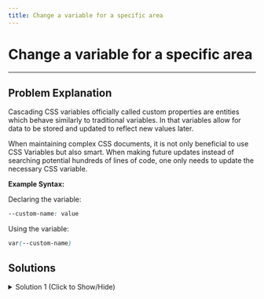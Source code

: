 ```yaml
---
title: Change a variable for a specific area
---
```

# Change a variable for a specific area

---
## Problem Explanation
Cascading CSS variables officially called custom properties are entities which behave similarly to traditional variables. In that variables allow for data to be stored and updated to reflect new values later. 

When maintaining complex CSS documents, it is not only beneficial to use CSS Variables but also smart.  When making future updates instead of searching potential hundreds of lines of code, one only needs to update the necessary CSS variable.

**Example Syntax:**

Declaring the variable: 

```css
--custom-name: value
```

Using the variable:

```css 
var(--custom-name)
```
## Solutions

<details><summary>Solution 1 (Click to Show/Hide)</summary>

We need to reassign the ```--penguin-belly``` variable to ```white``` in the ```penguin``` class:

```css
  .penguin {
    /* add code below */
    --penguin-belly: white;
    /* add code above */
    position: relative;
    margin: auto;
    display: block;
    margin-top: 5%;
    width: 300px;
    height: 300px;
  }
```

#### Relevant Links
1. [Visit MDN's Cascading CSS Variables page for more information.](https://developer.mozilla.org/en-US/docs/Web/CSS/Using_CSS_variables)
2. [Perna, Maria Antonietta. "A Practical Guide to CSS Variables (Custom Properties)" *sitepoint*. August 01, 2018. Accessed: October 5, 2018](https://www.sitepoint.com/practical-guide-css-variables-custom-properties/)
</details>
